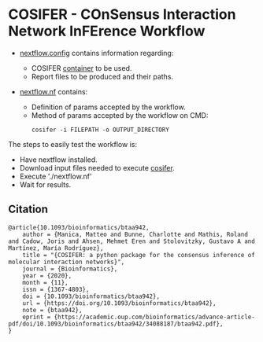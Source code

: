 # COSIFER - COnSensus Interaction Network InFErence Workflow

- [nextflow.config](https://github.com/inab/ipc_workflows/blob/main/cosifer/nextflow.config) contains information regarding:

    - COSIFER [container](https://hub.docker.com/r/tsenit/cosifer) to be used.
    - Report files to be produced and their paths.

- [nextflow.nf](https://github.com/inab/ipc_workflows/blob/main/cosifer/nextflow.nf) contains:

	- Definition of params accepted by the workflow.
	- Method of params accepted by the workflow on CMD:
        ```
        cosifer -i FILEPATH -o OUTPUT_DIRECTORY
        ```
            
The steps to easily test the workflow is:

- Have nextflow installed.
- Download input files needed to execute [cosifer](https://github.com/PhosphorylatedRabbits/cosifer).
- Execute './nextflow.nf'
- Wait for results.

## Citation
```
@article{10.1093/bioinformatics/btaa942,
    author = {Manica, Matteo and Bunne, Charlotte and Mathis, Roland and Cadow, Joris and Ahsen, Mehmet Eren and Stolovitzky, Gustavo A and Martínez, María Rodríguez},
    title = "{COSIFER: a python package for the consensus inference of molecular interaction networks}",
    journal = {Bioinformatics},
    year = {2020},
    month = {11},
    issn = {1367-4803},
    doi = {10.1093/bioinformatics/btaa942},
    url = {https://doi.org/10.1093/bioinformatics/btaa942},
    note = {btaa942},
    eprint = {https://academic.oup.com/bioinformatics/advance-article-pdf/doi/10.1093/bioinformatics/btaa942/34088187/btaa942.pdf},
}
```
